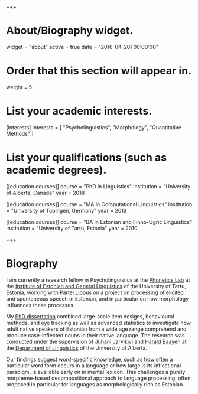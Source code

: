 +++
# About/Biography widget.
widget = "about"
active = true
date = "2016-04-20T00:00:00"

# Order that this section will appear in.
weight = 5

# List your academic interests.
[interests]
  interests = [
    "Psycholinguistics",
    "Morphology",
    "Quantitative Methods"
  ]

# List your qualifications (such as academic degrees).
[[education.courses]]
  course = "PhD in Linguistics"
  institution = "University of Alberta, Canada"
  year = 2018

[[education.courses]]
  course = "MA in Computational Linguistics"
  institution = "University of Tübingen, Germany"
  year = 2013

[[education.courses]]
  course = "BA in Estonian and Finno-Ugric Linguistics"
  institution = "University of Tartu, Estonia"
  year = 2010
 
+++

# Biography

I am currently a research fellow in Psycholinguistics at the [Phonetics Lab](https://www.keel.ut.ee/et/teadus/foneetikalabor) at the [Institute of Estonian and General Linguistics](https://www.keel.ut.ee/en) of the University of Tartu, Estonia, working with [Pärtel Lippus](http://www.murre.ut.ee/~partel/) on a project on processing of elicited and spontaneous speech in Estonian, and in particular on how morphology influences these processes.

My [PhD dissertation](/files/Lõo_Dissertation.pdf) combined large-scale item designs, behavioural methods, and eye tracking as well as advanced statistics to investigate how adult native speakers of Estonian from a wide age range comprehend and produce case-inflected nouns in their native language.
The research was conducted under the supervision of [Juhani Järvikivi](https://sites.ualberta.ca/~jarvikiv/) and [ Harald Baayen](http://www.sfs.uni-tuebingen.de/~hbaayen/) at the [Department of Linguistics](https://www.ualberta.ca/linguistics) of the University of Alberta.

Our findings suggest word-specific knowledge, such as how often a particular word form occurs in a language or how large is its inflectional paradigm, is available early on in mental lexicon.
This challenges a purely morpheme-based decompositional approach to language processing, often proposed in particular for languages as morphologically rich as Estonian.


